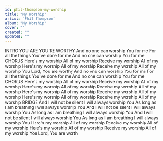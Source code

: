 ```yaml
---
id: phil-thompson-my-worship
title: "My Worship"
artist: "Phil Thompson"
album: "My Worship"
cover: ""
created: ""
updated: ""
---
```


INTRO
 YOU ARE YOU'RE WORTHY
And no one can worship You for me
For all the things You've done for me
And no one can worship You for me
CHORUS
Here's my worship
All of my worship
Receive my worship
All of my worship
Here's my worship
All of my worship
Receive my worship
All of my worship
You Lord, You are worthy
And no one can worship You for me
For all the things You've done for me
And no one can worship You for me
CHORUS
Here's my worship
All of my worship
Receive my worship
All of my worship
Here's my worship
All of my worship
Receive my worship
All of my worship
Here's my worship
All of my worship
Receive my worship
All of my worship
Here's my worship
All of my worship
Receive my worship
All of my worship
BRIDGE
And I will not be silent
I will always worship You
As long as I am breathing
I will always worship You
And I will not be silent
I will always worship You
As long as I am breathing
I will always worship You
And I will not be silent
I will always worship You
As long as I am breathing
I will always worship You
Here's my worship
All of my worship
Receive my worship
All of my worship
Here's my worship
All of my worship
Receive my worship
All of my worship
You Lord, You are worth